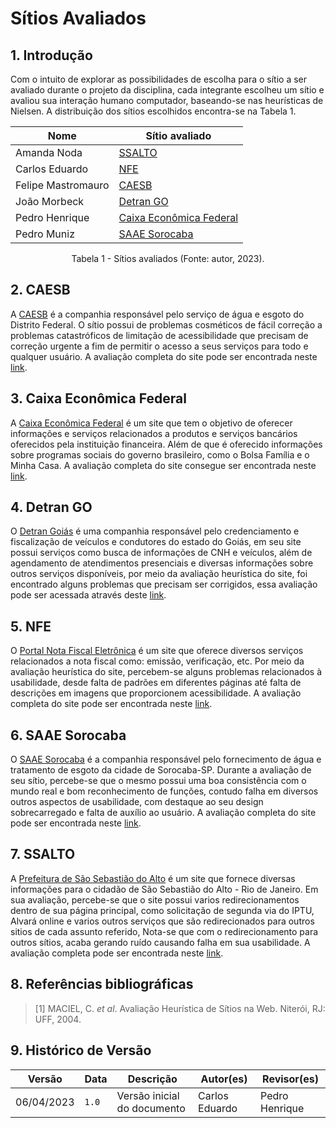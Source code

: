# Sítios Avaliados

## 1. Introdução

Com o intuito de explorar as possibilidades de escolha para o sítio a ser avaliado durante o projeto da disciplina, cada integrante escolheu um sítio e avaliou sua interação humano computador, baseando-se nas heurísticas de Nielsen. A distribuição dos sítios escolhidos encontra-se na Tabela 1.

<center>

| Nome          | Sítio avaliado           |
| ------------- | ------------------------ |
| Amanda Noda   | [SSALTO](http://ssalto.rj.gov.br) |
| Carlos Eduardo | [NFE](https://www.nfe.fazenda.gov.br/portal/principal.aspx) |
| Felipe Mastromauro  | [CAESB](https://www.caesb.df.gov.br) |
| João Morbeck | [Detran GO](https://www.detran.go.gov.br/psw/#/pages/pagina-inicial) |
| Pedro Henrique | [Caixa Econômica Federal](https://www.caixa.gov.br/Paginas/home-caixa.aspx) |
| Pedro Muniz | [SAAE Sorocaba](https://www.saaesorocaba.com.br) |

</center>
<div style="text-align: center">
<p> Tabela 1 - Sítios avaliados (Fonte: autor, 2023).</p>
</div>


## 2. CAESB
A [CAESB](https://www.caesb.df.gov.br/) é a companhia responsável pelo serviço de água e esgoto do Distrito Federal. O sítio possui de problemas cosméticos de fácil correção a problemas catastróficos de limitação de acessibilidade que precisam de correção urgente a fim de permitir o acesso a seus serviços para todo e qualquer usuário. A avaliação completa do site pode ser encontrada neste [link](./avaliacao_CAESB.md).

## 3. Caixa Econômica Federal

A [Caixa Econômica Federal](https://www.caixa.gov.br/Paginas/home-caixa.aspx) é um site que tem o objetivo de oferecer informações e serviços relacionados a produtos e serviços bancários oferecidos pela instituição financeira. Além de que é oferecido informações sobre programas sociais do governo brasileiro, como o Bolsa Família e o Minha Casa. A avaliação completa do site consegue ser encontrada neste [link](./avaliacao_CAIXA.md).

## 4. Detran GO

O [Detran Goiás](https://www.detran.go.gov.br/psw/#/pages/pagina-inicial) é uma companhia responsável pelo credenciamento e fiscalização de veículos e condutores do estado do Goiás, em seu site possui serviços como busca de informações de CNH e veículos, além de agendamento de atendimentos presenciais e diversas informações sobre outros serviços disponíveis, por meio da avaliação heurística do site, foi encontrado alguns problemas que precisam ser corrigidos, essa avaliação pode ser acessada através deste [link](./avaliacao_DETRANGO.md).


## 5. NFE
O [Portal Nota Fiscal Eletrônica](https://www.nfe.fazenda.gov.br/portal/principal.aspx) é um site que oferece diversos serviços relacionados a nota fiscal como: emissão, verificação, etc. Por meio da avaliação heurística do site, percebem-se alguns problemas relacionados à usabilidade, desde falta de padrões em diferentes páginas até falta de descrições em imagens que proporcionem acessibilidade. A avaliação completa do site pode ser encontrada neste [link](./avaliacao_NFE.md).

## 6. SAAE Sorocaba
O [SAAE Sorocaba](https://www.saaesorocaba.com.br/) é a companhia responsável pelo fornecimento de água e tratamento de esgoto da cidade de Sorocaba-SP. Durante a avaliação de seu sítio, percebe-se que o mesmo possui uma boa consistência com o mundo real e bom reconhecimento de funções, contudo falha em diversos outros aspectos de usabilidade, com destaque ao seu design sobrecarregado e falta de auxílio ao usuário. A avaliação completa do site pode ser encontrada neste [link](./avaliacao_SAAE.md).

## 7. SSALTO
A [Prefeitura de São Sebastião do Alto](http://ssalto.rj.gov.br/) é um site que fornece diversas informações para o cidadão de São Sebastião do Alto - Rio de Janeiro. Em sua avaliação, percebe-se que o site possui varios redirecionamentos dentro de sua  página principal, como solicitação de segunda via do IPTU, Alvará online e varios outros serviços que são redirecionados para outros sitios  de cada assunto referido, Nota-se que com o redirecionamento para outros sítios, acaba gerando ruído causando falha em sua usabilidade. A avaliação completa pode ser encontrada neste [link](./avaliacao_SSALTO.md).

## 8. Referências bibliográficas

> [1] MACIEL, C. _et al_. Avaliação Heurística de Sítios na Web. Niterói, RJ: UFF, 2004.

## 9. Histórico de Versão

|   Versão   | Data  |                      Descrição                      |    Autor(es)   |  Revisor(es)  |
| ---------- | ----- | --------------------------------------------------- | -------------- | ------------- |
| 06/04/2023 | `1.0` | Versão inicial do documento | Carlos Eduardo | Pedro Henrique |
